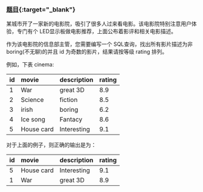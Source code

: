 ### [题目](https://leetcode.cn/problems/not-boring-movies/){:target="_blank"}

某城市开了一家新的电影院，吸引了很多人过来看电影。该电影院特别注意用户体验，专门有个 LED显示板做电影推荐，上面公布着影评和相关电影描述。

作为该电影院的信息部主管，您需要编写一个 SQL查询，找出所有影片描述为非boring(不无聊)的并且 id 为奇数的影片，结果请按等级 rating 排列。

例如，下表 cinema:

| id  | movie      | description | rating |
|:----|:-----------|:------------|:-------|
| 1   | War        | great 3D    | 8.9    |
| 2   | Science    | fiction     | 8.5    |
| 3   | irish      | boring      | 6.2    |
| 4   | Ice song   | Fantacy     | 8.6    |
| 5   | House card | Interesting | 9.1    |

对于上面的例子，则正确的输出是为：

| id  | movie      | description | rating |
|:----|:-----------|:------------|:-------|
| 5   | House card | Interesting | 9.1    |
| 1   | War        | great 3D    | 8.9    |
